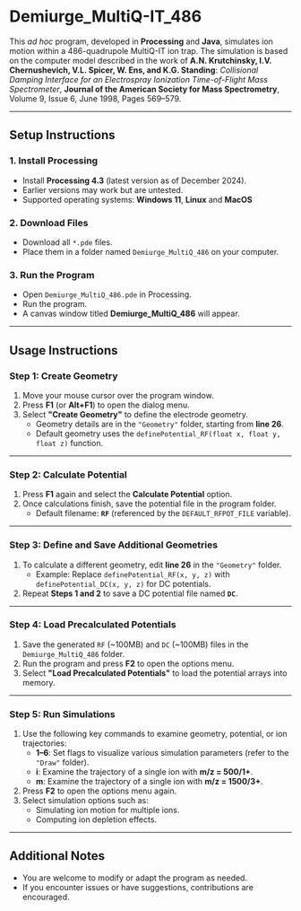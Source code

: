 # **Demiurge_MultiQ-IT_486**

This _ad hoc_ program, developed in **Processing** and **Java**, simulates ion motion within a 486-quadrupole MultiQ-IT ion trap. The simulation is based on the computer model described in the work of **A.N. Krutchinsky, I.V. Chernushevich, V.L. Spicer, W. Ens, and K.G. Standing**:  *Collisional Damping Interface for an Electrospray Ionization Time-of-Flight Mass Spectrometer*,  **Journal of the American Society for Mass Spectrometry**, Volume 9, Issue 6, June 1998, Pages 569–579.

---

## **Setup Instructions**

### 1. **Install Processing**
- Install **Processing 4.3** (latest version as of December 2024).
- Earlier versions may work but are untested.
- Supported operating systems: **Windows 11**, **Linux** and **MacOS**
  
### 2. **Download Files**
- Download all `*.pde` files.
- Place them in a folder named `Demiurge_MultiQ_486` on your computer.

### 3. **Run the Program**
- Open `Demiurge_MultiQ_486.pde` in Processing.
- Run the program.
- A canvas window titled **Demiurge_MultiQ_486** will appear.

---

## **Usage Instructions**

### **Step 1: Create Geometry**
1. Move your mouse cursor over the program window.
2. Press **F1** (or **Alt+F1**) to open the dialog menu.
3. Select **"Create Geometry"** to define the electrode geometry.
   - Geometry details are in the `"Geometry"` folder, starting from **line 26**.
   - Default geometry uses the `definePotential_RF(float x, float y, float z)` function.

---

### **Step 2: Calculate Potential**
1. Press **F1** again and select the **Calculate Potential** option.
2. Once calculations finish, save the potential file in the program folder.
   - Default filename: **`RF`** (referenced by the `DEFAULT_RFPOT_FILE` variable).

---

### **Step 3: Define and Save Additional Geometries**
1. To calculate a different geometry, edit **line 26** in the `"Geometry"` folder.
   - Example: Replace `definePotential_RF(x, y, z)` with `definePotential_DC(x, y, z)` for DC potentials.
2. Repeat **Steps 1 and 2** to save a DC potential file named **`DC`**.

---

### **Step 4: Load Precalculated Potentials**
1. Save the generated `RF` (~100MB) and `DC` (~100MB) files in the `Demiurge_MultiQ_486` folder.
2. Run the program and press **F2** to open the options menu.
3. Select **"Load Precalculated Potentials"** to load the potential arrays into memory.

---

### **Step 5: Run Simulations**
1. Use the following key commands to examine geometry, potential, or ion trajectories:
   - **1–6**: Set flags to visualize various simulation parameters (refer to the `"Draw"` folder).
   - **i**: Examine the trajectory of a single ion with **m/z = 500/1+**.
   - **m**: Examine the trajectory of a single ion with **m/z = 1500/3+**.
2. Press **F2** to open the options menu again.
3. Select simulation options such as:
   - Simulating ion motion for multiple ions.
   - Computing ion depletion effects.

---

## **Additional Notes**
- You are welcome to modify or adapt the program as needed.
- If you encounter issues or have suggestions, contributions are encouraged.

